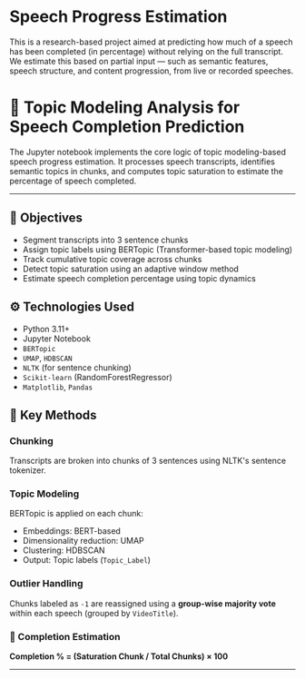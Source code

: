 # Speech Progress Estimation

This is a research-based project aimed at predicting how much of a speech 
has been completed (in percentage) without relying on the full transcript.  
We estimate this based on partial input — such as semantic features, 
speech structure, and content progression, from live or recorded 
speeches.
# 🧠 Topic Modeling Analysis for Speech Completion Prediction

The Jupyter notebook implements the core logic of topic modeling-based speech progress estimation. It processes speech transcripts, identifies semantic topics in chunks, and computes topic saturation to estimate the percentage of speech completed.

---

## 🚀 Objectives

- Segment transcripts into 3 sentence chunks
- Assign topic labels using BERTopic (Transformer-based topic modeling)
- Track cumulative topic coverage across chunks
- Detect topic saturation using an adaptive window method
- Estimate speech completion percentage using topic dynamics


## ⚙️ Technologies Used

- Python 3.11+
- Jupyter Notebook
- `BERTopic`
- `UMAP`, `HDBSCAN`
- `NLTK` (for sentence chunking)
- `Scikit-learn` (RandomForestRegressor)
- `Matplotlib`, `Pandas`


## 📌 Key Methods

### Chunking
Transcripts are broken into chunks of 3 sentences using NLTK's sentence tokenizer.

### Topic Modeling
BERTopic is applied on each chunk:
- Embeddings: BERT-based
- Dimensionality reduction: UMAP
- Clustering: HDBSCAN
- Output: Topic labels (`Topic_Label`)

### Outlier Handling
Chunks labeled as `-1` are reassigned using a **group-wise majority vote** within each speech (grouped by `VideoTitle`).

### 📏 Completion Estimation

**Completion % = (Saturation Chunk / Total Chunks) × 100**

------

